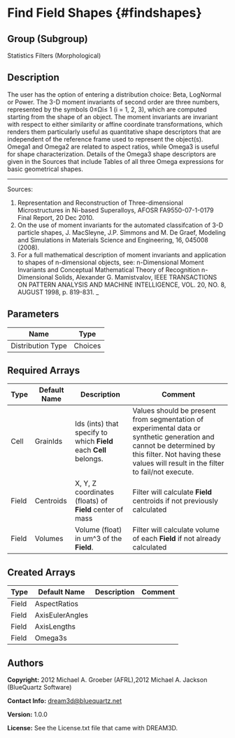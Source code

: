 Find Field Shapes {#findshapes}
======

## Group (Subgroup) ##
Statistics Filters (Morphological)

## Description ##
 The user has the option of entering a distribution choice: Beta, LogNormal or Power.
  The 3-D moment invariants of second order are three numbers, represented by the symbols 0≤Ωi≤  1 (i = 1, 2, 3), which are computed starting
from the shape of an object. The moment invariants are invariant with respect to either similarity
or affine coordinate transformations, which renders them particularly useful as quantitative shape
descriptors that are independent of the reference frame used to represent the object(s).
Omega1 and Omega2 are related to aspect ratios, while Omega3 is useful for shape characterization. Details of the Omega3 shape descriptors are given in the Sources that include Tables of all three Omega expressions for basic geometrical shapes.

------------
Sources: 
1. Representation and Reconstruction of Three-dimensional
Microstructures in Ni-based Superalloys, AFOSR FA9550-07-1-0179 Final Report, 20 Dec 2010.
2. On the use of moment invariants for the automated classifcation of 3-D particle shapes, J.
MacSleyne, J.P. Simmons and M. De Graef, Modeling and Simulations in Materials Science
and Engineering, 16, 045008 (2008). 
3.   For a full mathematical description of moment invariants and application to shapes of n-dimensional objects, see:
n-Dimensional Moment Invariants and
Conceptual Mathematical Theory of
Recognition n-Dimensional Solids,
Alexander G. Mamistvalov, IEEE TRANSACTIONS ON PATTERN ANALYSIS AND MACHINE INTELLIGENCE, VOL. 20, NO. 8, AUGUST 1998, p. 819-831.
_


## Parameters ##

| Name | Type |
|------|------|
| Distribution Type | Choices |

## Required Arrays ##

| Type | Default Name | Description | Comment |
|------|--------------|-------------|---------|
| Cell | GrainIds | Ids (ints) that specify to which **Field** each **Cell** belongs. | Values should be present from segmentation of experimental data or synthetic generation and cannot be determined by this filter. Not having these values will result in the filter to fail/not execute. |
| Field | Centroids | X, Y, Z coordinates (floats) of **Field** center of mass | Filter will calculate **Field** centroids if not previously calculated |
| Field | Volumes | Volume (float) in um^3 of the **Field**. | Filter will calculate volume of each **Field** if not already calculated |

## Created Arrays ##

| Type | Default Name | Description | Comment |
|------|--------------|-------------|---------|
| Field | AspectRatios |  |  |
| Field | AxisEulerAngles |  |  |
| Field | AxisLengths |  |  |
| Field | Omega3s |  |  |

## Authors ##

**Copyright:** 2012 Michael A. Groeber (AFRL),2012 Michael A. Jackson (BlueQuartz Software)

**Contact Info:** dream3d@bluequartz.net

**Version:** 1.0.0

**License:**  See the License.txt file that came with DREAM3D.



